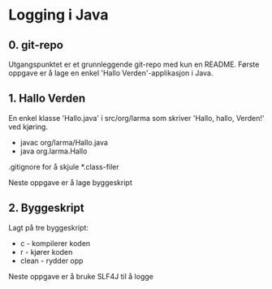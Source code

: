# Logging i Java #

## 0. git-repo ##

Utgangspunktet er et grunnleggende git-repo med kun en README. Første oppgave er å lage en enkel 'Hallo Verden'-applikasjon i Java.

## 1. Hallo Verden ##

En enkel klasse 'Hallo.java' i src/org/larma som skriver 'Hallo, hallo, Verden!' ved kjøring. 

* javac org/larma/Hallo.java 
* java org.larma.Hallo

.gitignore for å skjule *.class-filer

Neste oppgave er å lage byggeskript

## 2. Byggeskript ##

Lagt på tre byggeskript:

* c - kompilerer koden
* r - kjører koden
* clean - rydder opp

Neste oppgave er å bruke SLF4J til å logge
